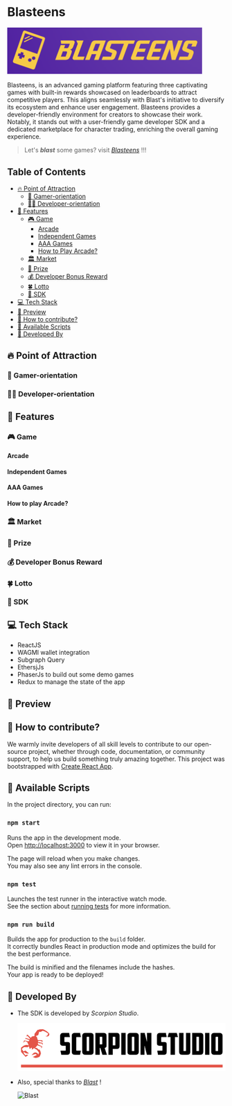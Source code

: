 # Blasteens
<p align="left">
  <img alt="Blasteens" src="public/images/blasteens.png" width="450" >
</p>

Blasteens, is an advanced gaming platform featuring three captivating games with built-in rewards showcased on leaderboards to attract competitive players. This aligns seamlessly with Blast's initiative to diversify its ecosystem and enhance user engagement. Blasteens provides a developer-friendly environment for creators to showcase their work. Notably, it stands out with a user-friendly game developer SDK and a dedicated marketplace for character trading, enriching the overall gaming experience.
<br>
> Let's ***blast*** some games? visit [_Blasteens_](https://blasteens-ui.vercel.app/) !!!

## Table of Contents
* [🔥 Point of Attraction](#-point-of-attraction)
  * [👾 Gamer-orientation](#-gamer-orientation)
  * [👨‍💻 Developer-orientation](#-developer-orientation)
* [🌟 Features](#-features)
  * [🎮 Game](#-game)
    * [Arcade](#arcade)
    * [Independent Games](#independent-games) 
    * [AAA Games](#aaa-games)
    * [How to Play Arcade?](#how-to-play-arcade)
  * [🏛️ Market](#-market)
  * [🥇 Prize](#-prize)
  * [💰 Developer Bonus Reward](#-developer-bonus-reward)
  * [🍀 Lotto](#-lotto)
  * [🔨 SDK](#-sdk)
* [💻 Tech Stack](#-tech-stack)
* [👀 Preview](#-preview)
* [🤝 How to contribute?](#-how-to-contribute)
* [📜 Available Scripts](#-available-scripts)
* [🧱 Developed By](#-developed-by)

## 🔥 Point of Attraction
  ### 👾 Gamer-orientation
  ### 👨‍💻 Developer-orientation
## 🌟 Features
  ### 🎮 Game
  #### Arcade
  #### Independent Games
  #### AAA Games
  #### How to play Arcade?
  ### 🏛️ Market
  ### 🥇 Prize
  ### 💰 Developer Bonus Reward
  ### 🍀 Lotto
  ### 🔨 SDK

## 💻 Tech Stack
 - ReactJS
 - WAGMI wallet integration
 - Subgraph Query
 - EthersjJs
 - PhaserJs to build out some demo games
 - Redux to manage the state of the app

## 👀 Preview

## 🤝 How to contribute?
We warmly invite developers of all skill levels to contribute to our open-source project, whether through code, documentation, or community support, to help us build something truly amazing together.
This project was bootstrapped with [Create React App](https://github.com/facebook/create-react-app).

## 📜 Available Scripts
In the project directory, you can run:

### `npm start`

Runs the app in the development mode.\
Open [http://localhost:3000](http://localhost:3000) to view it in your browser.

The page will reload when you make changes.\
You may also see any lint errors in the console.

### `npm test`

Launches the test runner in the interactive watch mode.\
See the section about [running tests](https://facebook.github.io/create-react-app/docs/running-tests) for more information.

### `npm run build`

Builds the app for production to the `build` folder.\
It correctly bundles React in production mode and optimizes the build for the best performance.

The build is minified and the filenames include the hashes.\
Your app is ready to be deployed!

## 🧱 Developed By
- The SDK is developed by _Scorpion Studio_.
  <p align="left">
    <img alt="Scorpion Studio" src="public/images/scorpion-studio.png" width="500" >
  </p>
- Also, special thanks to _[Blast](https://blast.io/en)_ !
  <p align="left">
    <img alt="Blast" src="public/images/blast.svg" width="500" >
  </p>
